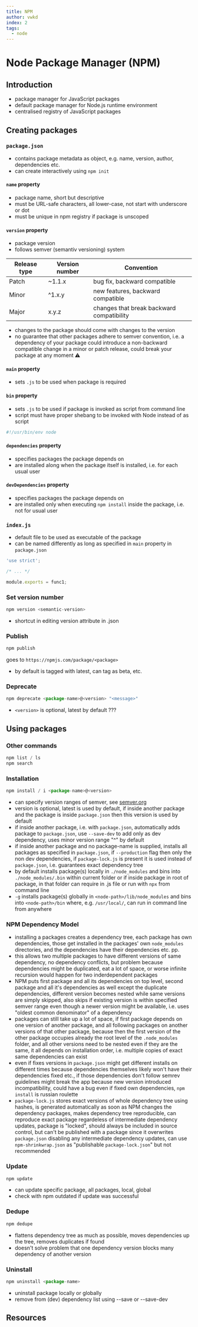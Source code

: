 ```yaml
---
title: NPM
author: vwkd
index: 2
tags:
  - node
---
```

# Node Package Manager (NPM)



## Introduction

- package manager for JavaScript packages
- default package manager for Node.js runtime environment
- centralised registry of JavaScript packages



## Creating packages

### `package.json`

- contains package metadata as object, e.g. name, version, author, dependencies etc.
- can create interactively using `npm init`

#### `name` property

- package name, short but descriptive
- must be URL-safe characters, all lower-case, not start with underscore or dot
- must be unique in npm registry if package is unscoped

#### `version` property

- package version
- follows semver (semantiv versioning) system

| Release type | Version number | Convention                                |
| ------------ | -------------- | ----------------------------------------- |
| Patch        | \~1.1.x        | bug fix, backward compatible              |
| Minor        | \^1.x.y        | new features, backward compatible         |
| Major        | x.y.z          | changes that break backward compatibility |

- changes to the package should come with changes to the version
- no guarantee that other packages adhere to semver convention, i.e. a dependency of your package could introduce a non-backward compatible change in a minor or patch release, could break your package at any moment ⚠️

#### `main` property

- sets `.js` to be used when package is required

#### `bin` property

- sets `.js` to be used if package is invoked as script from command line
- script must have proper shebang to be invoked with Node instead of as script

```javascript
#!/usr/bin/env node
```

#### `dependencies` property

- specifies packages the package depends on
- are installed along when the package itself is installed, i.e. for each usual user

#### `devDependencies` property

- specifies packages the package depends on
- are installed only when executing `npm install` inside the package, i.e. not for usual user

### `index.js`

- default file to be used as executable of the package
- can be named differently as long as specified in `main` property in `package.json`
```javascript
'use strict';

/* ... */

module.exports = func1;
```

<!-- ToDo: Finish -->

### Set version number

```javascript
npm version <semantic-version>
```

- shortcut in editing version attribute in .json

### Publish

```javascript
npm publish
```

goes to `https://npmjs.com/package/<package>`

- by default is tagged with latest, can tag as beta, etc.

### Deprecate

```javascript
npm deprecate <package-name>@<version> "<message>"
```

- `<version>` is optional, latest by default ???




## Using packages

### Other commands

```javascript
npm list / ls
npm search
```

### Installation

```javascript
npm install / i <package-name>@<version>
```

- can specify version ranges of semver, see [semver.org](https://semver.org/)
- version is optional, latest is used by default, if inside another package and the package is inside `package.json` then this version is used by default
- if inside another package, i.e. with `package.json`, automatically adds package to `package.json`, use `--save-dev` to add only as dev dependency, uses minor version range "\^" by default
- if inside another package and no package-name is supplied, installs all packages as specified in `package.json`, if `--production` flag then only the non dev dependencies, if `package-lock.js` is present it is used instead of `package.json`, i.e. guarantees exact dependency tree
- by default installs package(s) locally in `./node_modules` and bins into `./node_modules/.bin` within current folder or if inside package in root of package, in that folder can require in .js file or run with `npx` from command line
- `-g` installs package(s) globally in `<node-path>/lib/node_modules` and bins into `<node-path>/bin` where, e.g. `/usr/local/`, can run in command line from anywhere

### NPM Dependency Model

- installing a packages creates a dependency tree, each package has own dependencies, those get installed in the packages' own `node_modules` directories, and the dependencies have their dependencies etc. pp.
- this allows two multiple packages to have different versions of same dependency, no dependency conflicts, but problem because dependencies might be duplicated, eat a lot of space, or worse infinite recursion would happen for two inderdependent packages
- NPM puts first package and all its dependencies on top level, second package and all it's dependencies as well except the duplicate dependencies, different version becomes nested while same versions are simply skipped, also skips if existing version is within specified semver range even though a newer version might be available, i.e. uses "oldest common denominator" of a dependency
- packages can still take up a lot of space, if first package depends on one version of another package, and all following packages on another versions of that other package, because then the first version of the other package occupies already the root level of the `.node_modules` folder, and all other versions need to be nested even if they are the same, it all depends on installation order, i.e. multiple copies of exact same dependencies can exist
- even if fixes versions in `package.json` might get different installs on different times because dependencies themselves likely won't have their dependencies fixed etc., if those dependencies don't follow semrev guidelines might break the app because new version introduced incompatibility, could have a bug even if fixed own dependencies, `npm install` is russian roulette
- `package-lock.js` stores exact versions of whole dependency tree using hashes, is generated automatically as soon as NPM changes the dependency packages, makes dependency tree reproducible, can reproduce exact package regardeless of intermediate dependency updates, package is "locked", should always be included in source control, but can't be published with a package since it overwrites `package.json` disabling any intermediate dependency updates, can use `npm-shrinkwrap.json` as "publishable `package-lock.json`" but not recommended

### Update

```javascript
npm update
```

- can update specific package, all packages, local, global
- check with npm outdated if update was successful

### Dedupe

```javascript
npm dedupe
```

- flattens dependency tree as much as possible, moves dependencies up the tree, removes duplicates if found
- doesn't solve problem that one dependency version blocks many dependency of another version

### Uninstall

```javascript
npm uninstall <package-name>
```

- uninstall package locally or globally
- remove from (dev) dependency list using --save or --save-dev



## Resources